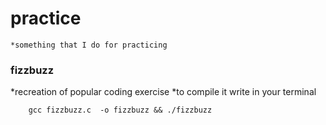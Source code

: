 # practice
	*something that I do for practicing

### fizzbuzz
 *recreation of popular coding exercise
 *to compile it write in your terminal
```
	gcc fizzbuzz.c  -o fizzbuzz && ./fizzbuzz
```
